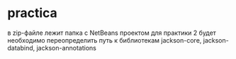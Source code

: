 # practica
в zip-файле лежит папка с NetBeans проектом
для практики 2 будет необходимо переопределить путь к библиотекам jackson-core, jackson-databind, jackson-annotations
